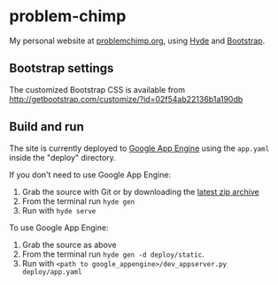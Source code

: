 # problem-chimp

My personal website at [problemchimp.org](problemchimp.org), using [Hyde](http://hyde.github.com/) and [Bootstrap](http://getbootstrap.com/).

## Bootstrap settings
The customized Bootstrap CSS is available from http://getbootstrap.com/customize/?id=02f54ab22136b1a190db


## Build and run
The site is currently deployed to [Google App Engine](https://appengine.google.com/) using the ```app.yaml``` inside the "deploy" directory.

If you don't need to use Google App Engine:
  1. Grab the source with Git or by downloading the [latest zip archive](https://github.com/hmcc/problem-chimp/zipball/master)
  2. From the terminal run `hyde gen`
  3. Run with `hyde serve`

To use Google App Engine:
  1. Grab the source as above
  2. From the terminal run `hyde gen -d deploy/static`. 
  3. Run with `<path to google_appengine>/dev_appserver.py deploy/app.yaml`


